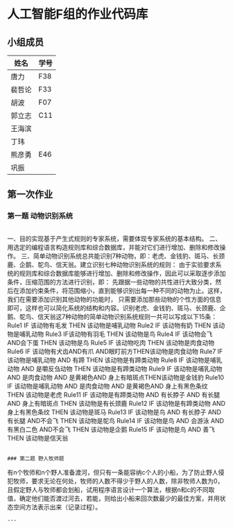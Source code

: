 # 人工智能F组的作业代码库
## 小组成员
|姓名|学号|
|-----|-----|
|唐力|F38|
|裴哲论|F33|
|胡波|F07|
|郭立志|C11|
|王海滨| |
|丁玮| |
|熊彦勇|E46|
|巩振| |

## 第一次作业
### 第一题 动物识别系统
```angular2html

```
一、目的实现基于产生式规则的专家系统，需要体现专家系统的基本结构。
二、用选定的编程语言构造规则库和综合数据库，并能对它们进行增加、删除和修改操作。
三、简单动物识别系统总共能识别7种动物，即：老虎、金钱豹、斑马、长颈鹿、企鹅、鸵鸟、信天翁。建立识别七种动物识别系统的规则：
由于实验要求系统的规则库和综合数据库能够进行增加、删除和修改操作，因此可以采取逐步添加条件，压缩范围的方法进行识别，即：
先跟据一些动物的共性进行大致分类，然后在添加约束条件，将范围缩小，直到能够识别出每一种不同的动物为止。这样，我们在需要添加识别其他动物的功能时， 只需要添加那些动物的个性方面的信息即可，这样也可以简化系统的结构和内容。识别老虎、金钱豹、斑马、长颈鹿、企鹅、鸵鸟、信天翁这7种动物的简单动物识别系统规则一共可以写成以下15条：
Rule1 IF 该动物有毛发 THEN 该动物是哺乳动物
Rule2 IF 该动物有奶 THEN 该动物是哺乳动物
Rule3 IF该动物有羽毛 THEN 该动物是鸟
Rule4 IF 该动物会飞 AND会下蛋  THEN 该动物是鸟
Rule5 IF 该动物吃肉 THEN 该动物是肉食动物
Rule6 IF 该动物有犬齿AND有爪 AND眼盯前方THEN该动物是肉食动物
Rule7 IF 该动物是哺乳动物 AND 有蹄 THEN 该动物是有蹄类动物
Rule8 IF 该动物是哺乳动物 AND 是嚼反刍动物 THEN 该动物是有蹄类动物
Rule9 IF 该动物是哺乳动物 AND 是肉食动物 AND 是黄褐色AND 身上有暗斑点THEN该动物是金钱豹
Rule10 IF 该动物是哺乳动物 AND 是肉食动物 AND 是黄褐色AND 身上有黑色条纹 THEN 该动物是老虎
Rule11 IF 该动物是有蹄类动物 AND 有长脖子 AND 有长腿 AND 身上有暗斑点 THEN 该动物是有长颈鹿
Rule12 IF 该动物是有蹄类动物 AND 身上有黑色条纹 THEN 该动物是斑马
Rule13 IF 该动物是鸟 AND 有长脖子 AND 有长腿 AND不会飞 THEN 该动物是鸵鸟
Rule14 IF 该动物是鸟 AND 会游泳 AND 有黑白二色 AND不会飞 THEN 该动物是企鹅
Rule15 IF 该动物是鸟 AND 善飞 THEN 该动物是信天翁
```

### 第二题 野人牧师题
```
有n个牧师和n个野人准备渡河，但只有一条能容纳c个人的小船，为了防止野人侵犯牧师，要求无论在何处，牧师的人数不得少于野人的人数，除非牧师人数为0，且假定野人与牧师都会划船，试用程序语言设计一个算法，根据n和c的不同取值，确定他们能否渡过河去，若能，则给出小船来回次数最少的最佳方案，并用状态空间方法表示出来（记录过程）。
```
---